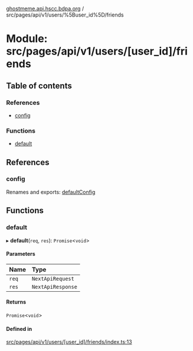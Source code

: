 [ghostmeme.api.hscc.bdpa.org][1] / src/pages/api/v1/users/%5Buser_id%5D/friends

# Module: src/pages/api/v1/users/\[user_id]/friends

## Table of contents

### References

- [config][2]

### Functions

- [default][3]

## References

### config

Renames and exports: [defaultConfig][4]

## Functions

### default

▸ **default**(`req`, `res`): `Promise`<`void`>

#### Parameters

| Name  | Type              |
| :---- | :---------------- |
| `req` | `NextApiRequest`  |
| `res` | `NextApiResponse` |

#### Returns

`Promise`<`void`>

#### Defined in

[src/pages/api/v1/users/\[user_id\]/friends/index.ts:13][5]

[1]: ../README.md
[2]: src_pages_api_v1_users__user_id__friends.md#config
[3]: src_pages_api_v1_users__user_id__friends.md#default
[4]: src_backend_middleware.md#defaultconfig

[5]:
https://github.com/nhscc/ghostmeme.api.hscc.bdpa.org/blob/331c113/src/pages/api/v1/users/[user_id]/friends/index.ts#L13
